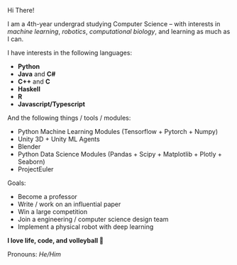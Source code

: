 Hi There!

I am a 4th-year undergrad studying Computer Science – with interests in _machine learning_, _robotics_, _computational biology_, and learning as much as I can.

I have interests in the following languages:
- **Python**
- **Java** and **C#**
- **C++** and **C**
- **Haskell**
- **R**
- **Javascript/Typescript**

And the following things / tools / modules:
- Python Machine Learning Modules (Tensorflow + Pytorch + Numpy)
- Unity 3D + Unity ML Agents
- Blender
- Python Data Science Modules (Pandas + Scipy + Matplotlib + Plotly + Seaborn)
- ProjectEuler

Goals:
- Become a professor
- Write / work on an influential paper
- Win a large competition
- Join a engineering / computer science design team
- Implement a physical robot with deep learning 

**I love life, code, and volleyball 🏐**

Pronouns: *He/Him*
